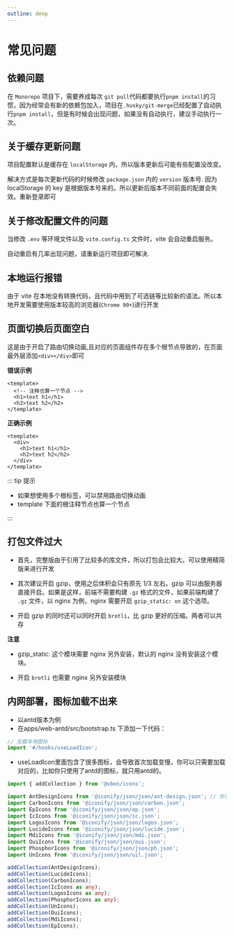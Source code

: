 ```yaml
---
outline: deep
---
```


# 常见问题

## 依赖问题

在 `Monorepo` 项目下，需要养成每次 `git pull`代码都要执行`pnpm install`的习惯，因为经常会有新的依赖包加入，项目在`.husky/git-merge`已经配置了自动执行`pnpm install`，但是有时候会出现问题，如果没有自动执行，建议手动执行一次。

## 关于缓存更新问题

项目配置默认是缓存在 `localStorage` 内，所以版本更新后可能有些配置没改变。

解决方式是每次更新代码的时候修改 `package.json` 内的 `version` 版本号. 因为 localStorage 的 key 是根据版本号来的。所以更新后版本不同前面的配置会失效。重新登录即可

## 关于修改配置文件的问题

当修改 `.env` 等环境文件以及 `vite.config.ts` 文件时，vite 会自动重启服务。

自动重启有几率出现问题，请重新运行项目即可解决.

## 本地运行报错

由于 vite 在本地没有转换代码，且代码中用到了可选链等比较新的语法。所以本地开发需要使用版本较高的浏览器(`Chrome 90+`)进行开发

## 页面切换后页面空白

这是由于开启了路由切换动画,且对应的页面组件存在多个根节点导致的，在页面最外层添加`<div></div>`即可

**错误示例**

```vue
<template>
  <!-- 注释也算一个节点 -->
  <h1>text h1</h1>
  <h2>text h2</h2>
</template>
```

**正确示例**

```vue
<template>
  <div>
    <h1>text h1</h1>
    <h2>text h2</h2>
  </div>
</template>
```

::: tip 提示

- 如果想使用多个根标签，可以禁用路由切换动画
- template 下面的根注释节点也算一个节点

:::

## 打包文件过大

- 首先，完整版由于引用了比较多的库文件，所以打包会比较大。可以使用精简版来进行开发

- 其次建议开启 gzip，使用之后体积会只有原先 1/3 左右。gzip 可以由服务器直接开启。如果是这样，前端不需要构建 `.gz` 格式的文件，如果前端构建了 `.gz` 文件，以 nginx 为例，nginx 需要开启 `gzip_static: on` 这个选项。

- 开启 gzip 的同时还可以同时开启 `brotli`，比 gzip 更好的压缩。两者可以共存

**注意**

- gzip_static: 这个模块需要 nginx 另外安装，默认的 nginx 没有安装这个模块。

- 开启 `brotli` 也需要 nginx 另外安装模块

## 内网部署，图标加载不出来
- 以antd版本为例
- 在apps/web-antd/src/bootstrap.ts 下添加一下代码：
```ts
// 加载本地图标
import '#/hooks/useLoadIcon';
```
- useLoadIcon里面包含了很多图标，会导致首次加载变慢，你可以只需要加载对应的，比如你只使用了antd的图标，就只用antd的。

```ts
import { addCollection } from '@vben/icons';

import AntDesignIcons from '@iconify/json/json/ant-design.json'; // 你只使用了antd的图标，就只用antd的。其它的都可以注释
import CarbonIcons from '@iconify/json/json/carbon.json';
import EpIcons from '@iconify/json/json/ep.json';
import IcIcons from '@iconify/json/json/ic.json';
import LogosIcons from '@iconify/json/json/logos.json';
import LucideIcons from '@iconify/json/json/lucide.json';
import MdiIcons from '@iconify/json/json/mdi.json';
import OuiIcons from '@iconify/json/json/oui.json';
import PhosphorIcons from '@iconify/json/json/ph.json';
import UnIcons from '@iconify/json/json/uil.json';

addCollection(AntDesignIcons);
addCollection(LucideIcons);
addCollection(CarbonIcons);
addCollection(IcIcons as any);
addCollection(LogosIcons as any);
addCollection(PhosphorIcons as any);
addCollection(UnIcons);
addCollection(OuiIcons);
addCollection(MdiIcons);
addCollection(EpIcons);

```